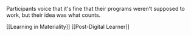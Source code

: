 Participants voice that it's fine that their programs weren't supposed to work, but their idea was what counts.

[[Learning in Materiality]]
[[Post-Digital Learner]]